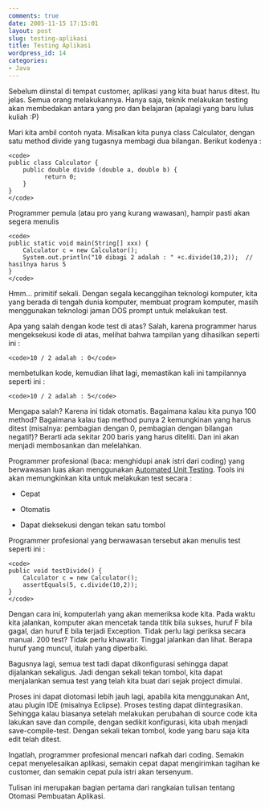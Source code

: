 ```yaml
---
comments: true
date: 2005-11-15 17:15:01
layout: post
slug: testing-aplikasi
title: Testing Aplikasi
wordpress_id: 14
categories:
- Java
---
```


Sebelum diinstal di tempat customer, aplikasi yang kita buat harus ditest. Itu jelas. Semua orang melakukannya. Hanya saja, teknik melakukan testing akan membedakan antara yang pro dan belajaran (apalagi yang baru lulus kuliah :P)

Mari kita ambil contoh nyata. Misalkan kita punya class Calculator, dengan satu method divide yang tugasnya membagi dua bilangan. Berikut kodenya : 


    
    <code>
    public class Calculator {
        public double divide (double a, double b) {
              return 0;
        }
    }
    </code>



Programmer pemula (atau pro yang kurang wawasan), hampir pasti akan segera menulis 

    
    <code>
    public static void main(String[] xxx) {
        Calculator c = new Calculator();
        System.out.println("10 dibagi 2 adalah : " +c.divide(10,2));  // hasilnya harus 5
    }
    </code>




Hmm... primitif sekali. Dengan segala kecanggihan teknologi komputer, kita yang berada di tengah dunia komputer, membuat program komputer, masih menggunakan teknologi jaman DOS prompt untuk melakukan test.

Apa yang salah dengan kode test di atas? 
Salah, karena programmer harus mengeksekusi kode di atas, melihat bahwa tampilan yang dihasilkan seperti ini : 

    
    <code>10 / 2 adalah : 0</code>


membetulkan kode, kemudian lihat lagi, memastikan kali ini tampilannya seperti ini :

    
    <code>10 / 2 adalah : 5</code>



Mengapa salah? 
Karena ini tidak otomatis. 
Bagaimana kalau kita punya 100 method?
Bagaimana kalau tiap method punya 2 kemungkinan yang harus ditest (misalnya: pembagian dengan 0, pembagian dengan bilangan negatif)? 
Berarti ada sekitar 200 baris yang harus diteliti. Dan ini akan menjadi membosankan dan melelahkan.

Programmer profesional (baca: menghidupi anak istri dari coding) yang berwawasan luas akan menggunakan [Automated Unit Testing](http://www.junit.org). Tools ini akan memungkinkan kita untuk melakukan test secara : 



	
  * Cepat

 	
  * Otomatis

 	
  * Dapat dieksekusi dengan tekan satu tombol



Programmer profesional yang berwawasan tersebut akan menulis test seperti ini : 

    
    <code>
    public void testDivide() {
        Calculator c = new Calculator();
        assertEquals(5, c.divide(10,2));
    }
    </code>



Dengan cara ini, komputerlah yang akan memeriksa kode kita. Pada waktu kita jalankan, komputer akan mencetak tanda titik bila sukses, huruf F bila gagal, dan huruf E bila terjadi Exception. Tidak perlu lagi periksa secara manual. 
200 test? Tidak perlu khawatir. Tinggal jalankan dan lihat. Berapa huruf yang muncul, itulah yang diperbaiki. 

Bagusnya lagi, semua test tadi dapat dikonfigurasi sehingga dapat dijalankan sekaligus. Jadi dengan sekali tekan tombol, kita dapat menjalankan semua test yang telah kita buat dari sejak project dimulai.

Proses ini dapat diotomasi lebih jauh lagi, apabila kita menggunakan Ant, atau plugin IDE (misalnya Eclipse). Proses testing dapat diintegrasikan. Sehingga kalau biasanya setelah melakukan perubahan di source code kita lakukan save dan compile, dengan sedikit konfigurasi, kita ubah menjadi save-compile-test. 
Dengan sekali tekan tombol, kode yang baru saja kita edit telah ditest. 

Ingatlah, programmer profesional mencari nafkah dari coding. Semakin cepat menyelesaikan aplikasi, semakin cepat dapat mengirimkan tagihan ke customer, dan semakin cepat pula istri akan tersenyum. 

Tulisan ini merupakan bagian pertama dari rangkaian tulisan tentang Otomasi Pembuatan Aplikasi.
